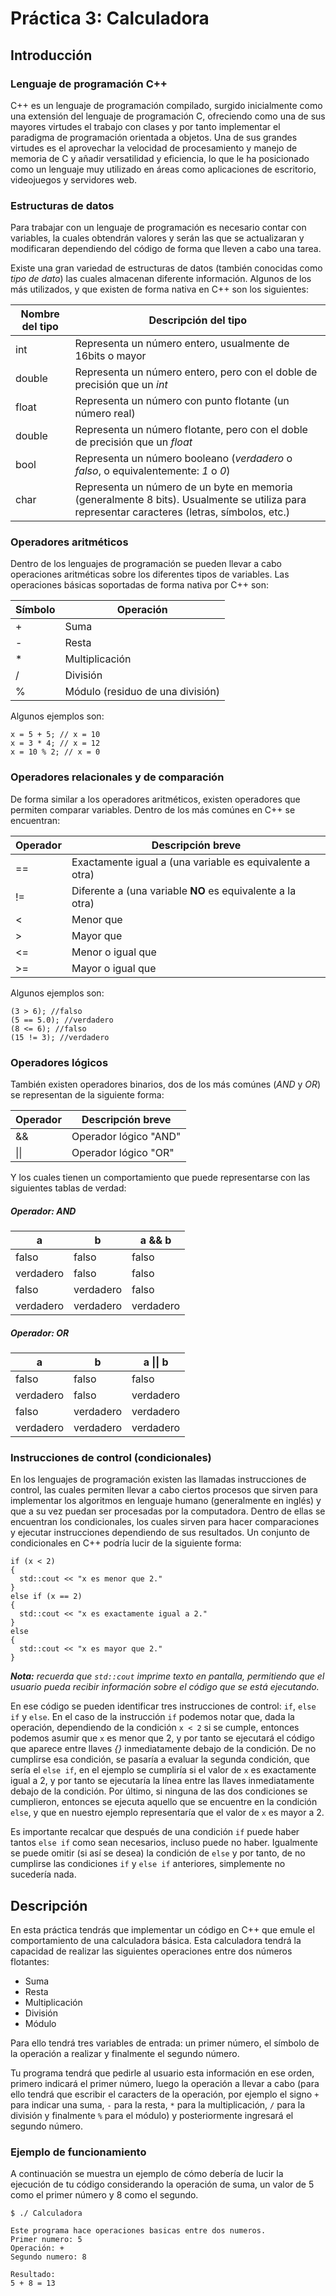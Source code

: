 # Práctica 3: Calculadora

## Introducción

### Lenguaje de programación C++
C++ es un lenguaje de programación compilado, surgido inicialmente como una extensión del lenguaje de programación C, ofreciendo como una de sus mayores virtudes el trabajo con clases y por tanto implementar el paradigma de programación orientada a objetos. Una de sus grandes virtudes es el aprovechar la velocidad de procesamiento y manejo de memoria de C y añadir versatilidad y eficiencia, lo que le ha posicionado como un lenguaje muy utilizado en áreas como aplicaciones de escritorio, videojuegos y servidores web.

### Estructuras de datos
Para trabajar con un lenguaje de programación es necesario contar con variables, la cuales obtendrán valores y serán las que se actualizaran y modificaran dependiendo del código de forma que lleven a cabo una tarea.

Existe una gran variedad de estructuras de datos (también conocidas como _tipo de dato_) las cuales almacenan diferente información. Algunos de los más utilizados, y que existen de forma nativa en C++ son los siguientes:

|Nombre del tipo|Descripción del tipo|
|-|-|
|int|Representa un número entero, usualmente de 16bits o mayor|
|double|Representa un número entero, pero con el doble de precisión que un _int_|
|float|Representa un número con punto flotante (un número real)|
|double|Representa un número flotante, pero con el doble de precisión que un _float_|
|bool|Representa un número booleano (_verdadero_ o _falso_, o equivalentemente: _1_ o _0_)|
|char|Representa un número de un byte en memoria (generalmente 8 bits). Usualmente se utiliza para representar caracteres (letras, símbolos, etc.)|

### Operadores aritméticos
Dentro de los lenguajes de programación se pueden llevar a cabo operaciones aritméticas sobre los diferentes tipos de variables. Las operaciones básicas soportadas de forma nativa por C++ son:

|Símbolo|Operación|
|-|-|
|+|Suma|
|-|Resta|
|*|Multiplicación|
|/|División|
|%|Módulo (residuo de una división)|

Algunos ejemplos son:
```
x = 5 + 5; // x = 10
x = 3 * 4; // x = 12
x = 10 % 2; // x = 0
```

### Operadores relacionales y de comparación
De forma similar a los operadores aritméticos, existen operadores que permiten comparar variables. Dentro de los más comúnes en C++ se encuentran:

|Operador|Descripción breve|
|-|-|
|==|Exactamente igual a (una variable es equivalente a otra)|
|!=|Diferente a (una variable **NO** es equivalente a la otra)|
|<|Menor que|
|>|Mayor que|
|<=|Menor o igual que|
|>=|Mayor o igual que|

Algunos ejemplos son:
```
(3 > 6); //falso
(5 == 5.0); //verdadero
(8 <= 6); //falso
(15 != 3); //verdadero
```

### Operadores lógicos
También existen operadores binarios, dos de los más comúnes (_AND_ y _OR_) se representan de la siguiente forma:

|Operador|Descripción breve|
|-|-|
|\&\&|Operador lógico "AND"|
|\|\||Operador lógico "OR"|

Y los cuales tienen un comportamiento que puede representarse con las siguientes tablas de verdad:

##### Operador: AND
|a|b|a \&\& b|
|-|-|-|
|falso|falso|falso|
|verdadero|falso|falso|
|falso|verdadero|falso|
|verdadero|verdadero|verdadero|

##### Operador: OR
|a|b|a \|\| b|
|-|-|-|
|falso|falso|falso|
|verdadero|falso|verdadero|
|falso|verdadero|verdadero|
|verdadero|verdadero|verdadero|

### Instrucciones de control (condicionales)
En los lenguajes de programación existen las llamadas instrucciones de control, las cuales permiten llevar a cabo ciertos procesos que sirven para implementar los algoritmos en lenguaje humano (generalmente en inglés) y que a su vez puedan ser procesadas por la computadora. Dentro de ellas se encuentran los condicionales, los cuales sirven para hacer comparaciones y ejecutar instrucciones dependiendo de sus resultados. Un conjunto de condicionales en C++ podría lucir de la siguiente forma:

```
if (x < 2)
{
  std::cout << "x es menor que 2."
}
else if (x == 2)
{
  std::cout << "x es exactamente igual a 2."
}
else
{
  std::cout << "x es mayor que 2."
}
```

_**Nota:** recuerda que `std::cout` imprime texto en pantalla, permitiendo que el usuario pueda recibir información sobre el código que se está ejecutando._

En ese código se pueden identificar tres instrucciones de control: `if`, `else if` y `else`. En el caso de la instrucción `if` podemos notar que, dada la operación, dependiendo de la condición `x < 2` si se cumple, entonces podemos asumir que `x` es menor que 2, y por tanto se ejecutará el código que aparece entre llaves _{}_ inmediatamente debajo de la condición. De no cumplirse esa condición, se pasaría a evaluar la segunda condición, que sería el `else if`, en el ejemplo se cumpliría si el valor de `x` es exactamente igual a 2, y por tanto se ejecutaría la línea entre las llaves inmediatamente debajo de la condición. Por último, si ninguna de las dos condiciones se cumplieron, entonces se ejecuta aquello que se encuentre en la condición `else`, y que en nuestro ejemplo representaría que el valor de `x` es mayor a 2.

Es importante recalcar que después de una condición `if` puede haber tantos `else if` como sean necesarios, incluso puede no haber. Igualmente se puede omitir (si así se desea) la condición de `else` y por tanto, de no cumplirse las condiciones `if` y `else if` anteriores, simplemente no sucedería nada.

## Descripción

En esta práctica tendrás que implementar un código en C++ que emule el comportamiento de una calculadora básica. Esta calculadora tendrá la capacidad de realizar las siguientes operaciones entre dos números flotantes:

* Suma
* Resta
* Multiplicación
* División
* Módulo

Para ello tendrá tres variables de entrada: un primer número, el símbolo de la operación a realizar y finalmente el segundo número.

Tu programa tendrá que pedirle al usuario esta información en ese orden, primero indicará el primer número, luego la operación a llevar a cabo (para ello tendrá que escribir el caracters de la operación, por ejemplo el signo `+` para indicar una suma, `-` para la resta, `*` para la multiplicación, `/` para la división y finalmente `%` para el módulo) y posteriormente ingresará el segundo número.

### Ejemplo de funcionamiento
A continuación se muestra un ejemplo de cómo debería de lucir la ejecución de tu código considerando la operación de suma, un valor de 5 como el primer número y 8 como el segundo.

```
$ ./ Calculadora

Este programa hace operaciones basicas entre dos numeros.
Primer numero: 5
Operación: +
Segundo numero: 8

Resultado:
5 + 8 = 13

```
